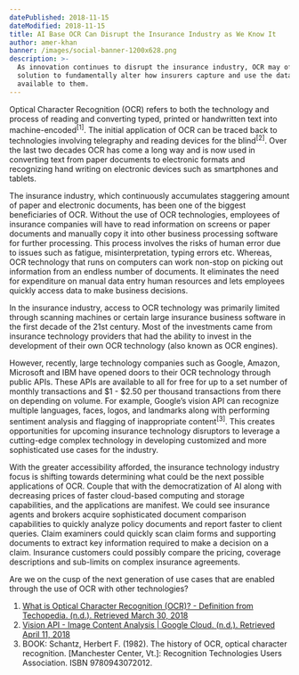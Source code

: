 ```yaml
---
datePublished: 2018-11-15
dateModified: 2018-11-15
title: AI Base OCR Can Disrupt the Insurance Industry as We Know It
author: amer-khan
banner: /images/social-banner-1200x628.png
description: >-
  As innovation continues to disrupt the insurance industry, OCR may offer a
  solution to fundamentally alter how insurers capture and use the data
  available to them.
---
```


Optical Character Recognition (OCR) refers to both the technology and process of
reading and converting typed, printed or handwritten text into
machine-encoded<sup>[1]</sup>. The initial application of OCR can be traced back
to technologies involving telegraphy and reading devices for the
blind<sup>[2]</sup>. Over the last two decades OCR has come a long way and is
now used in converting text from paper documents to electronic formats and
recognizing hand writing on electronic devices such as smartphones and tablets.

The insurance industry, which continuously accumulates staggering amount of
paper and electronic documents, has been one of the biggest beneficiaries of
OCR. Without the use of OCR technologies, employees of insurance companies will
have to read information on screens or paper documents and manually copy it into
other business processing software for further processing. This process involves
the risks of human error due to issues such as fatigue, misinterpretation,
typing errors etc. Whereas, OCR technology that runs on computers can work
non-stop on picking out information from an endless number of documents. It
eliminates the need for expenditure on manual data entry human resources and
lets employees quickly access data to make business decisions.

In the insurance industry, access to OCR technology was primarily limited
through scanning machines or certain large insurance business software in the
first decade of the 21st century. Most of the investments came from insurance
technology providers that had the ability to invest in the development of their
own OCR technology (also known as OCR engines).

However, recently, large technology companies such as Google, Amazon, Microsoft
and IBM have opened doors to their OCR technology through public APIs. These
APIs are available to all for free for up to a set number of monthly
transactions and $1 - $2.50 per thousand transactions from there on depending on
volume. For example, Google’s vision API can recognize multiple languages,
faces, logos, and landmarks along with performing sentiment analysis and
flagging of inappropriate content<sup>[3]</sup>. This creates opportunities for
upcoming insurance technology disruptors to leverage a cutting-edge complex
technology in developing customized and more sophisticated use cases for the
industry.

With the greater accessibility afforded, the insurance technology industry focus
is shifting towards determining what could be the next possible applications of
OCR. Couple that with the democratization of AI along with decreasing prices of
faster cloud-based computing and storage capabilities, and the applications are
manifest. We could see insurance agents and brokers acquire sophisticated
document comparison capabilities to quickly analyze policy documents and report
faster to client queries. Claim examiners could quickly scan claim forms and
supporting documents to extract key information required to make a decision on a
claim. Insurance customers could possibly compare the pricing, coverage
descriptions and sub-limits on complex insurance agreements.

Are we on the cusp of the next generation of use cases that are enabled through
the use of OCR with other technologies?

1. [What is Optical Character Recognition (OCR)? - Definition from Techopedia. (n.d.). Retrieved March 30, 2018](https://www.techopedia.com/definition/31623/optical-character-recognition-ocr)
2. [Vision API - Image Content Analysis | Google Cloud. (n.d.). Retrieved April 11, 2018](https://cloud.google.com/vision/)
3. BOOK: Schantz, Herbert F. (1982). The history of OCR, optical character
   recognition. [Manchester Center, Vt.]: Recognition Technologies Users
   Association. ISBN 9780943072012.
